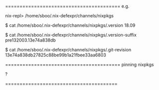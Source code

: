 ========================================
e.g.

nix-repl> <nixpkgs> 
/home/sboo/.nix-defexpr/channels/nixpkgs

$ cat /home/sboo/.nix-defexpr/channels/nixpkgs/.version
18.09

$ cat /home/sboo/.nix-defexpr/channels/nixpkgs/.version-suffix 
pre132003.13e74a838db

$ cat /home/sboo/.nix-defexpr/channels/nixpkgs/.git-revision 
13e74a838db27825c88be99b1a21fbee33aa6803

========================================
pinning nixpkgs


?


=======================================
